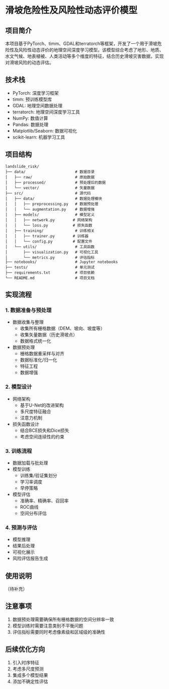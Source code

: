# 滑坡危险性及风险性动态评价模型

## 项目简介
本项目基于PyTorch、timm、GDAL和terratorch等框架，开发了一个用于滑坡危险性及风险性动态评价的地理空间深度学习模型。该模型综合考虑了地形、地质、水文气候、地表植被、人类活动等多个维度的特征，结合历史滑坡灾害数据，实现对滑坡风险的动态评估。

## 技术栈
- PyTorch: 深度学习框架
- timm: 预训练模型库
- GDAL: 地理空间数据处理
- terratorch: 地理空间深度学习工具
- NumPy: 数值计算
- Pandas: 数据处理
- Matplotlib/Seaborn: 数据可视化
- scikit-learn: 机器学习工具

## 项目结构
```
landslide_risk/
├── data/                      # 数据目录
│   ├── raw/                   # 原始数据
│   ├── processed/             # 预处理后的数据
│   └── vector/                # 矢量数据
├── src/                       # 源代码
│   ├── data/                  # 数据处理模块
│   │   ├── preprocessing.py   # 数据预处理
│   │   └── augmentation.py    # 数据增强
│   ├── models/                # 模型定义
│   │   ├── network.py        # 网络架构
│   │   └── loss.py           # 损失函数
│   ├── training/              # 训练相关
│   │   ├── trainer.py        # 训练器
│   │   └── config.py         # 配置文件
│   └── utils/                 # 工具函数
│       ├── visualization.py   # 可视化工具
│       └── metrics.py         # 评估指标
├── notebooks/                 # Jupyter notebooks
├── tests/                     # 单元测试
├── requirements.txt           # 项目依赖
└── README.md                  # 项目文档
```

## 实现流程

### 1. 数据准备与预处理
- 数据收集与整理
  - 收集所有栅格数据（DEM、坡向、坡度等）
  - 收集矢量数据（历史滑坡点）
  - 数据格式统一化
- 数据预处理
  - 栅格数据重采样与对齐
  - 数据标准化/归一化
  - 特征工程
  - 数据增强

### 2. 模型设计
- 网络架构
  - 基于U-Net的改进架构
  - 多尺度特征融合
  - 注意力机制
- 损失函数设计
  - 结合BCE损失和Dice损失
  - 考虑空间连续性的约束

### 3. 训练流程
- 数据加载与批处理
- 模型训练
  - 训练集/验证集划分
  - 学习率调度
  - 早停策略
- 模型评估
  - 准确率、精确率、召回率
  - ROC曲线
  - 空间分布评估

### 4. 预测与评估
- 模型推理
- 结果后处理
- 可视化展示
- 风险评估报告生成

## 使用说明
（待补充）

## 注意事项
1. 数据预处理需要确保所有栅格数据的空间分辨率一致
2. 模型训练时需要注意类别不平衡问题
3. 评估指标需要同时考虑像素级和区域级的准确性

## 后续优化方向
1. 引入时序特征
2. 考虑多尺度预测
3. 集成多个模型结果
4. 添加不确定性评估 